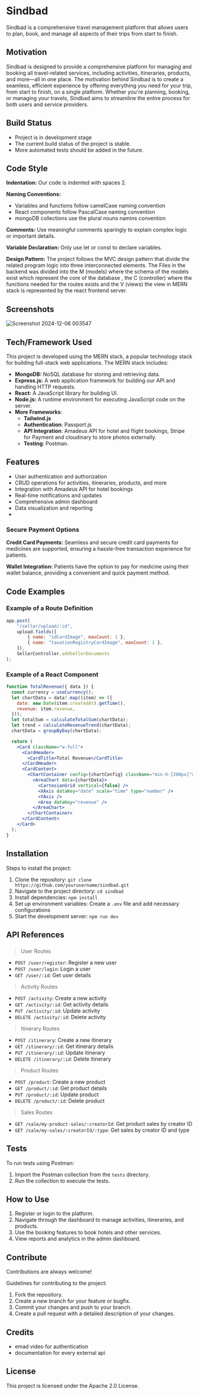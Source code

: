 # Sindbad
Sindbad is a comprehensive travel management platform that allows users to plan, book, and manage all aspects of their trips from start to finish.

## Motivation
Sindbad is designed to provide a comprehensive platform for managing and booking all travel-related services, including activities, itineraries, products, and more—all in one place. The motivation behind Sindbad is to create a seamless, efficient experience by offering everything you need for your trip, from start to finish, on a single platform. Whether you're planning, booking, or managing your travels, Sindbad aims to streamline the entire process for both users and service providers.

## Build Status
- Project is in development stage
- The current build status of the project is stable. 
- More automated tests should be added in the future.


## Code Style

**Indentation:** Our code is indented with spaces 2.

**Naming Conventions:** 
- Variables and functions follow camelCase naming convention
- React components follow PascalCase naming convention 
- mongoDB collections use the plural nouns namins convention

**Comments:** Use meaningful comments sparingly to explain complex logic or important details.

**Variable Declaration:** Only use let or const to declare variables.

**Design Pattern:**
The project follows the MVC design pattern that divide the related program logic into three interconnected elements. The Files in the backend was divided into the M (models) where the schema of the models exist which represent the core of the database , the C (controller) where the functions needed for the routes exists and the V (views) the view in MERN stack is represented by the react frontend server.

## Screenshots
![Screenshot 2024-12-06 003547](https://github.com/user-attachments/assets/4a1eb43d-c37c-4147-8908-dc13ab169a38)


## Tech/Framework Used
This project is developed using the MERN stack, a popular technology stack for building full-stack web applications. The MERN stack includes:

- **MongoDB:** NoSQL database for storing and retrieving data.
- **Express.js:** A web application framework for building our API and handling HTTP requests.
- **React:** A JavaScript library for building UI.
- **Node.js:** A runtime environment for executing JavaScript code on the server.
- **More Frameworks**:
  - **Tailwind.js**
  - **Authentication**: Passport.js
  - **API Integration**: Amadeus API for hotel and flight bookings, Stripe for Payment and cloudinary to store photos externally.
  - **Testing**: Postman.

## Features
- User authentication and authorization
- CRUD operations for activities, itineraries, products, and more
- Integration with Amadeus API for hotel bookings
- Real-time notifications and updates
- Comprehensive admin dashboard
- Data visualization and reporting
- 
### Secure Payment Options
**Credit Card Payments:** Seamless and secure credit card payments for medicines are supported, ensuring a hassle-free transaction experience for patients.

**Wallet Integration:** Patients have the option to pay for medicine using their wallet balance, providing a convenient and quick payment method.

## Code Examples
### Example of a Route Definition
```javascript
app.post(
    "/seller/upload/:id",
    upload.fields([
        { name: "idCardImage", maxCount: 1 },
        { name: "taxationRegistryCardImage", maxCount: 1 },
    ]),
    SellerController.addSellerDocuments
);
```

### Example of a React Component
```jsx
function TotalRevenue({ data }) {
  const currency = useCurrency();
  let chartData = data?.map((item) => ({
    date: new Date(item.createdAt).getTime(),
    revenue: item.revenue,
  }));
  let totalSum = calculateTotalSum(chartData);
  let trend = calculateRevenueTrend(chartData);
  chartData = groupByDay(chartData);

  return (
    <Card className="w-full">
      <CardHeader>
        <CardTitle>Total Revenue</CardTitle>
      </CardHeader>
      <CardContent>
        <ChartContainer config={chartConfig} className="min-h-[200px]">
          <AreaChart data={chartData}>
            <CartesianGrid vertical={false} />
            <XAxis dataKey="date" scale="time" type="number" />
            <YAxis />
            <Area dataKey="revenue" />
          </AreaChart>
        </ChartContainer>
      </CardContent>
    </Card>
  );
}
```

## Installation
Steps to install the project:
1. Clone the repository: `git clone https://github.com/yourusername/sindbad.git`
2. Navigate to the project directory: `cd sindbad`
3. Install dependencies: `npm install`
4. Set up environment variables: Create a `.env` file and add necessary configurations
5. Start the development server: `npm run dev`

## API References


###

 >User Routes
- `POST /user/register`: Register a new user
- `POST /user/login`: Login a user
- `GET /user/:id`: Get user details

> Activity Routes
- `POST /activity`: Create a new activity
- `GET /activity/:id`: Get activity details
- `PUT /activity/:id`: Update activity
- `DELETE /activity/:id`: Delete activity

> Itinerary Routes
- `POST /itinerary`: Create a new itinerary
- `GET /itinerary/:id`: Get itinerary details
- `PUT /itinerary/:id`: Update itinerary
- `DELETE /itinerary/:id`: Delete itinerary

> Product Routes
- `POST /product`: Create a new product
- `GET /product/:id`: Get product details
- `PUT /product/:id`: Update product
- `DELETE /product/:id`: Delete product

> Sales Routes
- `GET /sale/my-product-sales/:creatorId`: Get product sales by creator ID
- `GET /sale/my-sales/:creatorId/:type`: Get sales by creator ID and type

## Tests
To run tests using Postman:
1. Import the Postman collection from the `tests` directory.
2. Run the collection to execute the tests.

## How to Use
1. Register or login to the platform.
2. Navigate through the dashboard to manage activities, itineraries, and products.
3. Use the booking features to book hotels and other services.
4. View reports and analytics in the admin dashboard.

## Contribute
Contributions are always welcome!

Guidelines for contributing to the project:
1. Fork the repository.
2. Create a new branch for your feature or bugfix.
3. Commit your changes and push to your branch.
4. Create a pull request with a detailed description of your changes.

## Credits
- emad video for authentication
- documentation for every external api

## License
This project is licensed under the Apache 2.0 License.






